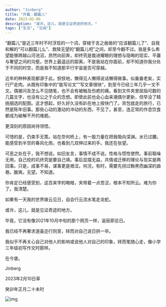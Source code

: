 ```yaml
---
author: "Jinberg"
title: "开篇：翻篇儿"
date: 2023-02-06
description: "或许，这儿，就是见证奇迹的地方。"
tags: ["生活", "见闻"]
---
```


“翻篇儿”是近三年时不时浮现的一个词，穿梭于言之凿凿的“应该翻篇儿了”、自我和解的“可以翻篇儿么”、救赎无望的“翻篇儿吧”之间，却至今翻不过。我是多么希望能够跨越山河池沼，昂然向前奔，却终究是栽进耀眼的理想与隐晦的现实、平庸与奢望之间的沟壑。世界上最遥远的距离，不是我站在你面前，却不知道你我分处于不同的时空，而是我不知道那平行宇宙是否可穿越。

近年的种种表现都源于此。恹恹地，懒得见人懒得说话懒得做事。似垂垂老矣，实行尸走肉。从既有印象中的“能写论文”“写文章很快”，到至今已经三年几乎一文不文。偶被问及怎么不见随笔，也不会有被触及伤疤的痛。看到文件夹里屈指可数的几篇文字，也没有公之于众的念想。即使此前也会心血来潮偶尔更新，但早没了精挑细选的配图。这才想起，好久好久没有趴在地上按快门了。背包就走的旅行，已然是陈年旧事。那些心动的激动的冲动的东西，不见了。甚至，连正常的作息饮食都成为破解不开的难题。

更深刻的原因尚待领悟。

可惜的是，仍束手无策。站在奈何桥上，有一股力量在把我吸向深渊。水已过腰。能感受到半空的春风化雨，也看到几双伸过来的手。我还在张望。

可恶之处在于，我不想说。如旧友言，事情不成不说。性格与惯性使然。事前聒噪无用，自己挖的坑终究是要自己填。事后显摆无益，共情或迁移的理论与现实是两回事。只是，成事不易，谋事更是艰涩。何况，有时，需要先拐过黝黑而幽深的曲巷。酸爽。无望。不知道。

你肯定已经感受到，这百来字的晦暗，夹带着一点苦涩，根本不知所云。难为你了。我清楚。

如果有一天我的世界拨云见日，自会行云流水笔走龙蛇。

或许，这儿，就是见证奇迹的地方。

毕竟，它没有像2021年10月中旬的那个网页一样，诞辰即忌日。

我已经不再奢求道虽迩行则至，转而对自己说日拱一卒。

我似乎不再关心自己对他人的影响或说他人对自己的印象，转而笔随心走，像小学三年级初写作文时那样。

在今堡。

Jinberg


2023年2月10日草


癸卯年正月二十未时


![img](/images/20230211/20200210.webp "仙居")
